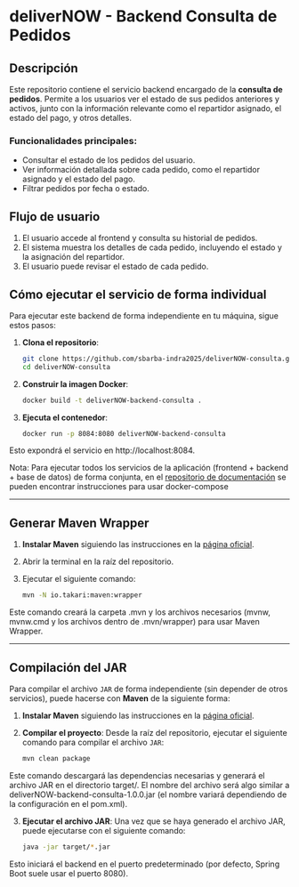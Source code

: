 # deliverNOW - Backend Consulta de Pedidos

## Descripción

Este repositorio contiene el servicio backend encargado de la **consulta de pedidos**. Permite a los usuarios ver el estado de sus pedidos anteriores y activos, junto con la información relevante como el repartidor asignado, el estado del pago, y otros detalles.

### Funcionalidades principales:
- Consultar el estado de los pedidos del usuario.
- Ver información detallada sobre cada pedido, como el repartidor asignado y el estado del pago.
- Filtrar pedidos por fecha o estado.

## Flujo de usuario

1. El usuario accede al frontend y consulta su historial de pedidos.
2. El sistema muestra los detalles de cada pedido, incluyendo el estado y la asignación del repartidor.
3. El usuario puede revisar el estado de cada pedido.

## Cómo ejecutar el servicio de forma individual

Para ejecutar este backend de forma independiente en tu máquina, sigue estos pasos:

1. **Clona el repositorio**:

   ```bash
   git clone https://github.com/sbarba-indra2025/deliverNOW-consulta.git
   cd deliverNOW-consulta

2. **Construir la imagen Docker**:

   ```bash
   docker build -t deliverNOW-backend-consulta .

3. **Ejecuta el contenedor**:

   ```bash
   docker run -p 8084:8080 deliverNOW-backend-consulta

Esto expondrá el servicio en http://localhost:8084.

Nota: Para ejecutar todos los servicios de la aplicación (frontend + backend + base de datos) de forma conjunta, en el [repositorio de documentación](https://github.com/sbarba-indra2025/deliverNOW-docs/) se pueden encontrar instrucciones para usar docker-compose

---

## Generar Maven Wrapper

1. **Instalar Maven** siguiendo las instrucciones en la [página oficial](https://maven.apache.org/install.html).
   
2. Abrir la terminal en la raíz del repositorio.

3. Ejecutar el siguiente comando:

   ```bash
   mvn -N io.takari:maven:wrapper

Este comando creará la carpeta .mvn y los archivos necesarios (mvnw, mvnw.cmd y los archivos dentro de .mvn/wrapper) para usar Maven Wrapper.

---

## Compilación del JAR

Para compilar el archivo `JAR` de forma independiente (sin depender de otros servicios), puede hacerse con **Maven** de la siguiente forma:

1. **Instalar Maven** siguiendo las instrucciones en la [página oficial](https://maven.apache.org/install.html).

2. **Compilar el proyecto**: Desde la raíz del repositorio, ejecutar el siguiente comando para compilar el archivo `JAR`:

   ```bash
   mvn clean package

Este comando descargará las dependencias necesarias y generará el archivo JAR en el directorio target/. El nombre del archivo será algo similar a deliverNOW-backend-consulta-1.0.0.jar (el nombre variará dependiendo de la configuración en el pom.xml).

3. **Ejecutar el archivo JAR**: Una vez que se haya generado el archivo JAR, puede ejecutarse con el siguiente comando:

   ```bash
   java -jar target/*.jar
   
Esto iniciará el backend en el puerto predeterminado (por defecto, Spring Boot suele usar el puerto 8080).
